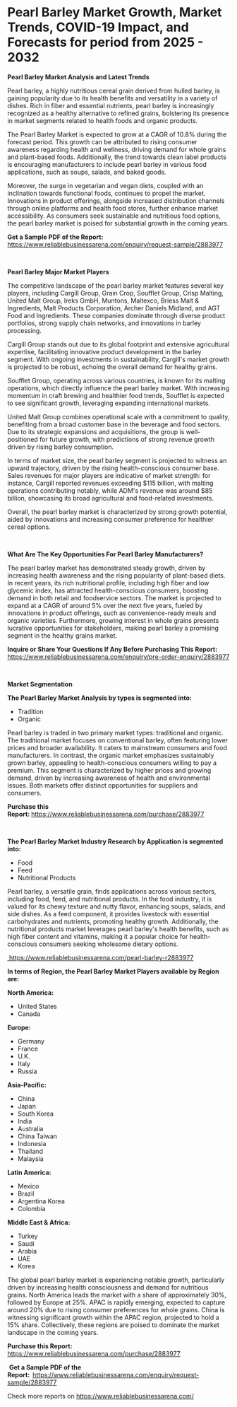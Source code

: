 <p><h1>Pearl Barley Market Growth, Market Trends, COVID-19 Impact, and Forecasts for period from 2025 - 2032</h1></p><p><strong>Pearl Barley Market Analysis and Latest Trends</strong></p>
<p><p>Pearl barley, a highly nutritious cereal grain derived from hulled barley, is gaining popularity due to its health benefits and versatility in a variety of dishes. Rich in fiber and essential nutrients, pearl barley is increasingly recognized as a healthy alternative to refined grains, bolstering its presence in market segments related to health foods and organic products. </p><p>The Pearl Barley Market is expected to grow at a CAGR of 10.8% during the forecast period. This growth can be attributed to rising consumer awareness regarding health and wellness, driving demand for whole grains and plant-based foods. Additionally, the trend towards clean label products is encouraging manufacturers to include pearl barley in various food applications, such as soups, salads, and baked goods. </p><p>Moreover, the surge in vegetarian and vegan diets, coupled with an inclination towards functional foods, continues to propel the market. Innovations in product offerings, alongside increased distribution channels through online platforms and health food stores, further enhance market accessibility. As consumers seek sustainable and nutritious food options, the pearl barley market is poised for substantial growth in the coming years.</p></p>
<p><strong>Get a Sample PDF of the Report:&nbsp;</strong> <a href="https://www.reliablebusinessarena.com/enquiry/request-sample/2883977?utm_campaign=3251&utm_medium=2&utm_source=Github&utm_content=ia&utm_term=13032025&utm_id=pearl-barley">https://www.reliablebusinessarena.com/enquiry/request-sample/2883977</a></p>
<p>&nbsp;</p>
<p><strong>Pearl Barley Major Market Players</strong></p>
<p><p>The competitive landscape of the pearl barley market features several key players, including Cargill Group, Grain Crop, Soufflet Group, Crisp Malting, United Malt Group, Ireks GmbH, Muntons, Maltexco, Briess Malt & Ingredients, Malt Products Corporation, Archer Daniels Midland, and AGT Food and Ingredients. These companies dominate through diverse product portfolios, strong supply chain networks, and innovations in barley processing.</p><p>Cargill Group stands out due to its global footprint and extensive agricultural expertise, facilitating innovative product development in the barley segment. With ongoing investments in sustainability, Cargill's market growth is projected to be robust, echoing the overall demand for healthy grains.</p><p>Soufflet Group, operating across various countries, is known for its malting operations, which directly influence the pearl barley market. With increasing momentum in craft brewing and healthier food trends, Soufflet is expected to see significant growth, leveraging expanding international markets.</p><p>United Malt Group combines operational scale with a commitment to quality, benefiting from a broad customer base in the beverage and food sectors. Due to its strategic expansions and acquisitions, the group is well-positioned for future growth, with predictions of strong revenue growth driven by rising barley consumption.</p><p>In terms of market size, the pearl barley segment is projected to witness an upward trajectory, driven by the rising health-conscious consumer base. Sales revenues for major players are indicative of market strength: for instance, Cargill reported revenues exceeding $115 billion, with malting operations contributing notably, while ADM's revenue was around $85 billion, showcasing its broad agricultural and food-related investments.</p><p>Overall, the pearl barley market is characterized by strong growth potential, aided by innovations and increasing consumer preference for healthier cereal options.</p></p>
<p>&nbsp;</p>
<p><strong>What Are The Key Opportunities For Pearl Barley Manufacturers?</strong></p>
<p><p>The pearl barley market has demonstrated steady growth, driven by increasing health awareness and the rising popularity of plant-based diets. In recent years, its rich nutritional profile, including high fiber and low glycemic index, has attracted health-conscious consumers, boosting demand in both retail and foodservice sectors. The market is projected to expand at a CAGR of around 5% over the next five years, fueled by innovations in product offerings, such as convenience-ready meals and organic varieties. Furthermore, growing interest in whole grains presents lucrative opportunities for stakeholders, making pearl barley a promising segment in the healthy grains market.</p></p>
<p><strong>Inquire or Share Your Questions If Any Before Purchasing This Report:</strong> <a href="https://www.reliablebusinessarena.com/enquiry/pre-order-enquiry/2883977?utm_campaign=3251&utm_medium=2&utm_source=Github&utm_content=ia&utm_term=13032025&utm_id=pearl-barley">https://www.reliablebusinessarena.com/enquiry/pre-order-enquiry/2883977</a></p>
<p>&nbsp;</p>
<p><strong>Market Segmentation</strong></p>
<p><strong>The Pearl Barley Market Analysis by types is segmented into:</strong></p>
<p><ul><li>Tradition</li><li>Organic</li></ul></p>
<p><p>Pearl barley is traded in two primary market types: traditional and organic. The traditional market focuses on conventional barley, often featuring lower prices and broader availability. It caters to mainstream consumers and food manufacturers. In contrast, the organic market emphasizes sustainably grown barley, appealing to health-conscious consumers willing to pay a premium. This segment is characterized by higher prices and growing demand, driven by increasing awareness of health and environmental issues. Both markets offer distinct opportunities for suppliers and consumers.</p></p>
<p><strong>Purchase this Report:&nbsp;</strong><a href="https://www.reliablebusinessarena.com/purchase/2883977?utm_campaign=3251&utm_medium=2&utm_source=Github&utm_content=ia&utm_term=13032025&utm_id=pearl-barley">https://www.reliablebusinessarena.com/purchase/2883977</a></p>
<p>&nbsp;</p>
<p><strong>The Pearl Barley Market Industry Research by Application is segmented into:</strong></p>
<p><ul><li>Food</li><li>Feed</li><li>Nutritional Products</li></ul></p>
<p><p>Pearl barley, a versatile grain, finds applications across various sectors, including food, feed, and nutritional products. In the food industry, it is valued for its chewy texture and nutty flavor, enhancing soups, salads, and side dishes. As a feed component, it provides livestock with essential carbohydrates and nutrients, promoting healthy growth. Additionally, the nutritional products market leverages pearl barley's health benefits, such as high fiber content and vitamins, making it a popular choice for health-conscious consumers seeking wholesome dietary options.</p></p>
<p><a href="https://www.reliablebusinessarena.com/pearl-barley-r2883977?utm_campaign=3251&utm_medium=2&utm_source=Github&utm_content=ia&utm_term=13032025&utm_id=pearl-barley">&nbsp;https://www.reliablebusinessarena.com/pearl-barley-r2883977</a></p>
<p><strong>In terms of Region, the Pearl Barley Market Players available by Region are:</strong></p>
<p>
    <p> <strong> North America: </strong>
        <ul>
            <li>United States</li>
            <li>Canada</li>
        </ul>
        </p> 
    <p> <strong> Europe: </strong>
        <ul>
            <li>Germany</li>
            <li>France</li>
            <li>U.K.</li>
            <li>Italy</li>
            <li>Russia</li>
        </ul>
        </p> 
    <p> <strong> Asia-Pacific: </strong>
        <ul>
            <li>China</li>
            <li>Japan</li>
            <li>South Korea</li>
            <li>India</li>
            <li>Australia</li>
            <li>China Taiwan</li>
            <li>Indonesia</li>
            <li>Thailand</li>
            <li>Malaysia</li>
        </ul>
        </p> 
    <p> <strong> Latin America: </strong>
        <ul>
            <li>Mexico</li>
            <li>Brazil</li>
            <li>Argentina Korea</li>
            <li>Colombia</li>
        </ul>
        </p> 
    <p> <strong> Middle East & Africa: </strong>
        <ul>
            <li>Turkey</li>
            <li>Saudi</li>
            <li>Arabia</li>
            <li>UAE</li>
            <li>Korea</li>
        </ul>
    </p>
    </p>
<p><p>The global pearl barley market is experiencing notable growth, particularly driven by increasing health consciousness and demand for nutritious grains. North America leads the market with a share of approximately 30%, followed by Europe at 25%. APAC is rapidly emerging, expected to capture around 20% due to rising consumer preferences for whole grains. China is witnessing significant growth within the APAC region, projected to hold a 15% share. Collectively, these regions are poised to dominate the market landscape in the coming years.</p></p>
<p><strong>Purchase this Report: </strong><a href="https://www.reliablebusinessarena.com/purchase/2883977?utm_campaign=3251&utm_medium=2&utm_source=Github&utm_content=ia&utm_term=13032025&utm_id=pearl-barley">https://www.reliablebusinessarena.com/purchase/2883977</a></p>
<p>&nbsp;<strong>Get a Sample PDF of the Report:&nbsp;&nbsp;</strong><a href="https://www.reliablebusinessarena.com/enquiry/request-sample/2883977?utm_campaign=3251&utm_medium=2&utm_source=Github&utm_content=ia&utm_term=13032025&utm_id=pearl-barley">https://www.reliablebusinessarena.com/enquiry/request-sample/2883977</a></p>
<p><strong></strong></p>
<p>Check more reports on <a href="https://www.reliablebusinessarena.com/?utm_campaign=3251&utm_medium=2&utm_source=Github&utm_content=ia&utm_term=13032025&utm_id=pearl-barley">https://www.reliablebusinessarena.com/</a></p>
